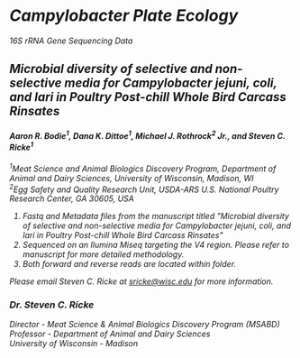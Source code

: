 # <i>Campylobacter<i> Plate Ecology
16S rRNA Gene Sequencing Data
 
## Microbial diversity of selective and non-selective media for <i>Campylobacter jejuni<i>, <i>coli<i>, and <i>lari<i> in Poultry Post-chill Whole Bird Carcass Rinsates 

#### Aaron R. Bodie<sup>1</sup>, Dana K. Dittoe<sup>1</sup>, Michael J. Rothrock<sup>2</sup> Jr., and Steven C. Ricke<sup>1</sup>
<sup>1</sup>Meat Science and Animal Biologics Discovery Program, Department of Animal and Dairy Sciences, University of Wisconsin, Madison, WI <br/> 
<sup>2</sup>Egg Safety and Quality Research Unit, USDA-ARS U.S. National Poultry Research Center, GA 30605, USA<br/>

1. Fastq and Metadata files from the manuscript titled "Microbial diversity of selective and non-selective media for <i>Campylobacter jejuni<i>, <i>coli<i>, and <i>lari<i> in Poultry Post-chill Whole Bird Carcass Rinsates" <br/>
2. Sequenced on an Ilumina Miseq targeting the V4 region. Please refer to manuscript for more detailed methodology. <br/>
3. Both forward and reverse reads are located within folder. <br/>

Please email Steven C. Ricke at sricke@wisc.edu  for more information.

### Dr. Steven C. Ricke <br/>
Director - Meat Science & Animal Biologics Discovery Program (MSABD) <br/>
Professor - Department of Animal and Dairy Sciences <br/>
University of Wisconsin - Madison <br/>
